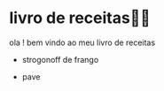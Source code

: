 # livro de receitas:man_cook:

ola ! bem vindo ao meu livro de receitas 

- strogonoff de frango

- pave 
